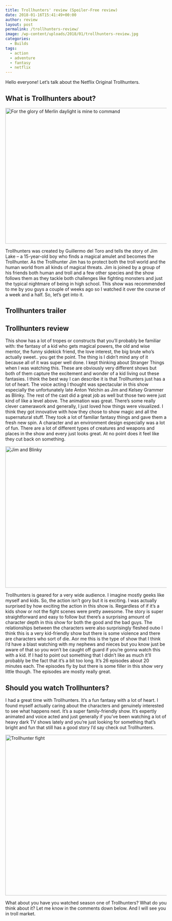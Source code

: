 ```yaml
---
title: Trollhunters' review (Spoiler-Free review)
date: 2018-01-16T15:41:49+00:00
author: review
layout: post
permalink: /trollhunters-review/
image: /wp-content/uploads/2018/01/trollhunters-review.jpg
categories:
  - Builds
tags:
  - action
  - adventure
  - fantasy
  - netflix
---
```

Hello everyone! Let&#8217;s talk about the Netflix Original Trollhunters.

## What is Trollhunters about?

<img src="https://seasonedreviews.com/wp-content/uploads/2018/01/04TROLLHUNTER4-master675.jpg" title="trollhunters summary" alt="For the glory of Merlin daylight is mine to command" width="675" height="422" class="alignnone size-full wp-image-72" srcset="https://seasonedreviews.com/wp-content/uploads/2018/01/04TROLLHUNTER4-master675.jpg 675w, https://seasonedreviews.com/wp-content/uploads/2018/01/04TROLLHUNTER4-master675-300x188.jpg 300w" sizes="(max-width: 675px) 100vw, 675px" />

Trollhunters was created by Guillermo del Toro and tells the story of Jim Lake &#8211; a 15-year-old boy who finds a magical amulet and becomes the Trollhunter. As the Trollhunter Jim has to protect both the troll world and the human world from all kinds of magical threats. Jim is joined by a group of his friends both human and troll and a few other species and the show follows them as they tackle both challenges like fighting monsters and just the typical nightmare of being in high school. This show was recommended to me by you guys a couple of weeks ago so I watched it over the course of a week and a half. So, let&#8217;s get into it.

## Trollhunters trailer



## Trollhunters review

This show has a lot of tropes or constructs that you&#8217;ll probably be familiar with: the fantasy of a kid who gets magical powers, the old and wise mentor, the funny sidekick friend, the love interest, the big brute who&#8217;s actually sweet.. you get the point. The thing is I didn&#8217;t mind any of it because all of it was super well done. I kept thinking about Stranger Things when I was watching this. These are obviously very different shows but both of them capture the excitement and wonder of a kid living out these fantasies. I think the best way I can describe it is that Trollhunters just has a lot of heart. The voice acting I thought was spectacular in this show especially the unfortunately late Anton Yelchin as Jim and Kelsey Grammer as Blinky. The rest of the cast did a great job as well but those two were just kind of like a level above. The animation was great. There&#8217;s some really clever camerawork and generally, I just loved how things were visualized. I think they got innovative with how they chose to show magic and all the supernatural stuff. They took a lot of familiar fantasy things and gave them a fresh new spin. A character and an environment design especially was a lot of fun. There are a lot of different types of creatures and weapons and places in the show and every just looks great. At no point does it feel like they cut back on something.

<img src="https://seasonedreviews.com/wp-content/uploads/2018/01/Jim_and_blinky2-1024x601.png" title="trollhunters review" alt="Jim and Blinky" width="750" height="440" class="alignnone wp-image-73 size-large" srcset="https://seasonedreviews.com/wp-content/uploads/2018/01/Jim_and_blinky2-1024x601.png 1024w, https://seasonedreviews.com/wp-content/uploads/2018/01/Jim_and_blinky2-300x176.png 300w, https://seasonedreviews.com/wp-content/uploads/2018/01/Jim_and_blinky2-768x451.png 768w, https://seasonedreviews.com/wp-content/uploads/2018/01/Jim_and_blinky2.png 1100w" sizes="(max-width: 750px) 100vw, 750px" />

Trollhunters is geared for a very wide audience. I imagine mostly geeks like myself and kids. So, the action isn&#8217;t gory but it is exciting. I was actually surprised by how exciting the action in this show is. Regardless of if it&#8217;s a kids show or not the fight scenes were pretty awesome. The story is super straightforward and easy to follow but there&#8217;s a surprising amount of character depth in this show for both the good and the bad guys. The relationships between the characters were also surprisingly fleshed outю I think this is a very kid-friendly show but there is some violence and there are characters who sort of die. Аor me this is the type of show that I think I&#8217;d have a blast watching with my nephews and nieces but you know just be aware of that so you won&#8217;t be caught off guard if you&#8217;re gonna watch this with a kid. If I had to point out something that I didn&#8217;t like as much it&#8217;ll probably be the fact that it&#8217;s a bit too long. It&#8217;s 26 episodes about 20 minutes each. The episodes fly by but there is some filler in this show very little though. The episodes are mostly really great.

## Should you watch Trollhunters?

I had a great time with Trollhunters. It&#8217;s a fun fantasy with a lot of heart. I found myself actually caring about the characters and genuinely interested to see what happens next. It&#8217;s a super family-friendly show. It&#8217;s expertly animated and voice acted and just generally if you&#8217;ve been watching a lot of heavy dark TV shows lately and you&#8217;re just looking for something that&#8217;s bright and fun that still has a good story I&#8217;d say check out Trollhunters.

<img src="https://seasonedreviews.com/wp-content/uploads/2018/01/trollhunters.jpg" title="What do you think about Trollhunters?" alt="Trollhunter fight" width="900" height="500" class="alignnone size-full wp-image-74" srcset="https://seasonedreviews.com/wp-content/uploads/2018/01/trollhunters.jpg 900w, https://seasonedreviews.com/wp-content/uploads/2018/01/trollhunters-300x167.jpg 300w, https://seasonedreviews.com/wp-content/uploads/2018/01/trollhunters-768x427.jpg 768w" sizes="(max-width: 900px) 100vw, 900px" />

What about you have you watched season one of Trollhunters? What do you think about it? Let me know in the comments down below. And I will see you in troll market.
